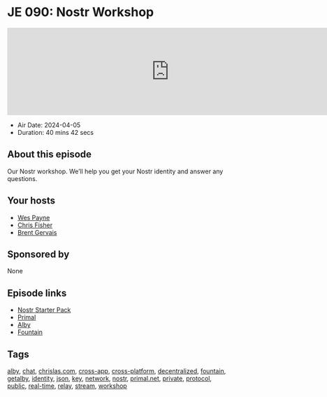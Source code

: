 # JE 090: Nostr Workshop

<iframe src="https://player.fireside.fm/v2/WTrMvATU+5nGiW44K?theme=dark" width="740" height="200" frameborder="0" scrolling="no"></iframe>

* Air Date: 2024-04-05
* Duration: 40 mins 42 secs

## About this episode

Our Nostr workshop.  We’ll help you get your Nostr identity and answer any questions.

## Your hosts
* [Wes Payne](https://extras.show//hosts/wes)
* [Chris Fisher](https://extras.show//hosts/chrislas)
* [Brent Gervais](https://extras.show//hosts/brent)

## Sponsored by

None



## Episode links

  * [Nostr Starter Pack](https://linuxunplugged.com/nostr "Nostr Starter Pack")
  * [Primal](https://primal.net/home "Primal")
  * [Alby](https://getalby.com/ "Alby")
  * [Fountain](https://fountain.fm/ "Fountain")



## Tags

[alby](https://extras.show//tags/alby), [chat](https://extras.show//tags/chat), [chrislas.com](https://extras.show//tags/chrislas.com), [cross-app](https://extras.show//tags/cross-app), [cross-platform](https://extras.show//tags/cross-platform), [decentralized](https://extras.show//tags/decentralized), [fountain](https://extras.show//tags/fountain), [getalby](https://extras.show//tags/getalby), [identity](https://extras.show//tags/identity), [json](https://extras.show//tags/json), [key](https://extras.show//tags/key), [network](https://extras.show//tags/network), [nostr](https://extras.show//tags/nostr), [primal.net](https://extras.show//tags/primal.net), [private](https://extras.show//tags/private), [protocol](https://extras.show//tags/protocol), [public](https://extras.show//tags/public), [real-time](https://extras.show//tags/real-time), [relay](https://extras.show//tags/relay), [stream](https://extras.show//tags/stream), [workshop](https://extras.show//tags/workshop)